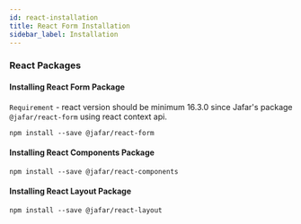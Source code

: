 ```yaml
---
id: react-installation
title: React Form Installation
sidebar_label: Installation
---
```


### React Packages

#### Installing React Form Package

`Requirement` - react version should be minimum 16.3.0 since Jafar's package `@jafar/react-form` using react context api.

```
npm install --save @jafar/react-form
```

#### Installing React Components Package

```
npm install --save @jafar/react-components
```


#### Installing React Layout Package

```
npm install --save @jafar/react-layout
```